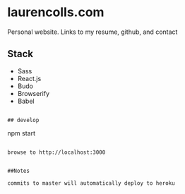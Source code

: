 
# laurencolls.com

Personal website. Links to my resume, github, and contact


## Stack
* Sass
* React.js
* Budo
* Browserify
* Babel


```

## develop

```
npm start
```

browse to http://localhost:3000


##Notes

commits to master will automatically deploy to heroku
